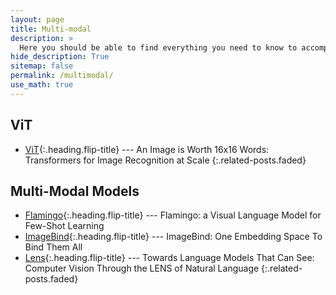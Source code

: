 ```yaml
---
layout: page
title: Multi-modal
description: >
  Here you should be able to find everything you need to know to accomplish the most common tasks when blogging with Hydejack.
hide_description: True
sitemap: false
permalink: /multimodal/
use_math: true
---
```


## ViT
* [ViT]{:.heading.flip-title} --- An Image is Worth 16x16 Words: Transformers for Image Recognition at Scale
{:.related-posts.faded}

## Multi-Modal Models
* [Flamingo]{:.heading.flip-title} --- Flamingo: a Visual Language Model for Few-Shot Learning
* [ImageBind]{:.heading.flip-title} --- ImageBind: One Embedding Space To Bind Them All
* [Lens]{:.heading.flip-title} --- Towards Language Models That Can See: Computer Vision Through the LENS of Natural Language
{:.related-posts.faded}


[Flamingo]: 2023-07-28-Flamingo.markdown
[ImageBind]: 2023-07-28-ImageBind.markdown
[Lens]: 2023-07-28-Lens.markdown
[ViT]: 2023-07-28-ViT.markdown
